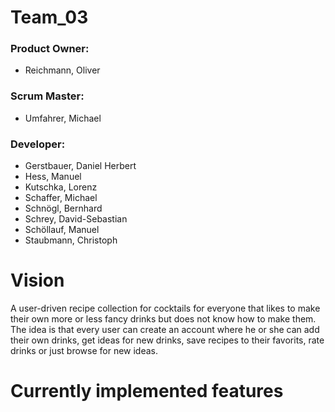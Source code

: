 # Team_03

### Product Owner:

- Reichmann, Oliver

### Scrum Master:

- Umfahrer, Michael

### Developer:

- Gerstbauer, Daniel Herbert
- Hess, Manuel
- Kutschka, Lorenz
- Schaffer, Michael
- Schnögl, Bernhard
- Schrey, David-Sebastian
- Schöllauf, Manuel
- Staubmann, Christoph

# Vision

A user-driven recipe collection for cocktails for everyone that likes to make their own more or less fancy
drinks but does not know how to make them. The idea is that every user can create an account where he or she
can add their own drinks, get ideas for new drinks, save recipes to their favorits, rate drinks or just browse
for new ideas.

# Currently implemented features

